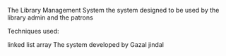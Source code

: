 The Library Management System the system designed to be used by the library admin and the patrons

Techniques used:

linked list
array
The system developed by Gazal jindal
